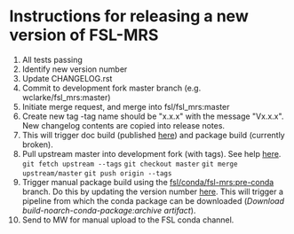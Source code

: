 Instructions for releasing a new version of FSL-MRS
===================================================
1. All tests passing
2. Identify new version number
3. Update CHANGELOG.rst
4. Commit to development fork master branch (e.g. wclarke/fsl_mrs:master)
5. Initiate merge request, and merge into fsl/fsl_mrs:master
6. Create new tag -tag name should be "x.x.x" with the message "Vx.x.x". New changelog contents are copied into release notes.
7. This will trigger doc build (published [here](https://open.win.ox.ac.uk/pages/fsl/fsl_mrs/)) and package build (currently broken).
8. Pull upstream master into development fork (with tags). See help [here](https://www.atlassian.com/git/tutorials/git-forks-and-upstreams).
    ```git fetch upstream --tags```
    ```git checkout master```
    ```git merge upstream/master```
    ```git push origin --tags```
9. Trigger manual package build using the [fsl/conda/fsl-mrs:pre-conda](https://git.fmrib.ox.ac.uk/fsl/conda/fsl-mrs:pre-conda) branch. Do this by updating the version number [here](https://git.fmrib.ox.ac.uk/fsl/conda/fsl-mrs/-/blob/mnt/pre-conda/meta.yaml#L6). This will trigger a pipeline from which the conda package can be downloaded (*Download build-noarch-conda-package:archive artifact*).
10. Send to MW for manual upload to the FSL conda channel.